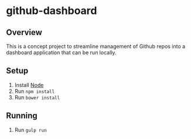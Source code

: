 # github-dashboard

## Overview
This is a concept project to streamline management of Github repos into a dashboard application that can be run locally.

## Setup
1. Install [Node][]
2. Run `npm install`
3. Run `bower install`

[Node]: https://nodejs.org/en/

## Running
1. Run `gulp run`
